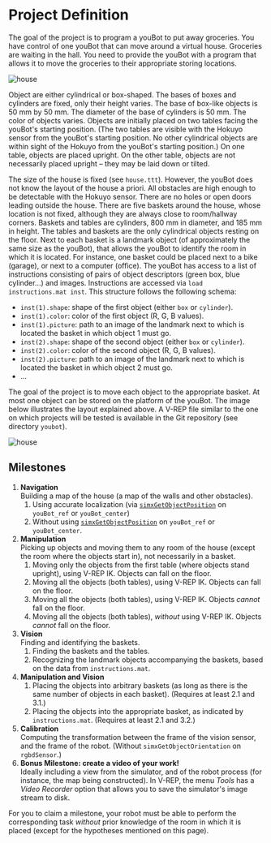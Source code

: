 # Project Definition

The goal of the project is to program a youBot to put away groceries. You have control of one youBot that can move around a virtual house. Groceries are waiting in the hall. You need to provide the youBot with a program that allows it to move the groceries to their appropriate storing locations.

![house](raster/vrep-house.jpg)

Object are either cylindrical or box-shaped. The bases of boxes and cylinders are fixed, only their height varies. The base of box-like objects is 50 mm by 50 mm. The diameter of the base of cylinders is 50 mm. The color of objects varies. Objects are initially placed on two tables facing the youBot's starting position. (The two tables are visible with the Hokuyo sensor from the youBot's starting position. No other cylindrical objects are within sight of the Hokuyo from the youBot's starting position.) On one table, objects are placed upright. On the other table, objects are not necessarily placed upright – they may be laid down or tilted.

The size of the house is fixed (see `house.ttt`). However, the youBot does not know the layout of the house a priori. All obstacles are high enough to be detectable with the Hokuyo sensor. There are no holes or open doors leading outside the house. There are five baskets around the house, whose location is not fixed, although they are always close to room/hallway corners. Baskets and tables are cylinders, 800 mm in diameter, and 185 mm in height. The tables and baskets are the only cylindrical objects resting on the floor. Next to each basket is a landmark object (of approximately the same size as the youBot), that allows the youBot to identify the room in which it is located. For instance, one basket could be placed next to a bike (garage), or next to a computer (office). The youBot has access to a list of instructions consisting of pairs of object descriptors (green box, blue cylinder...) and images. Instructions are accessed via `load instructions.mat inst`. This structure follows the following schema:

*   `inst(1).shape`: shape of the first object (either `box` or `cylinder`).
*   `inst(1).color`: color of the first object (R, G, B values).
*   `inst(1).picture`: path to an image of the landmark next to which is located the basket in which object 1 must go.
*   `inst(2).shape`: shape of the second object (either `box` or `cylinder`).
*   `inst(2).color`: color of the second object (R, G, B values).
*   `inst(2).picture`: path to an image of the landmark next to which is located the basket in which object 2 must go.
*   ...

The goal of the project is to move each object to the appropriate basket. At most one object can be stored on the platform of the youBot. The image below illustrates the layout explained above. A V-REP file similar to the one on which projects will be tested is available in the Git repository (see directory `youbot`).

![house](raster/vrep-house-youbot2.jpg)

## Milestones

1.  **Navigation**  
    Building a map of the house (a map of the walls and other obstacles).
    1.  Using accurate localization (via [`simxGetObjectPosition`](https://www.coppeliarobotics.com/helpFiles/en/remoteApiFunctionsPython.htm#simxGetObjectPosition) on `youBot_ref` or `youBot_center`)
    2.  Without using [`simxGetObjectPosition`](https://www.coppeliarobotics.com/helpFiles/en/remoteApiFunctionsPython.htm#simxGetObjectPosition) on `youBot_ref` or `youBot_center`.
2.  **Manipulation**  
    Picking up objects and moving them to any room of the house (except the room where the objects start in), not necessarily in a basket.
    1.  Moving only the objects from the first table (where objects stand upright), using V-REP IK. Objects can fall on the floor.
    2.  Moving all the objects (both tables), using V-REP IK. Objects can fall on the floor.
    3.  Moving all the objects (both tables), using V-REP IK. Objects _cannot_ fall on the floor.
    4.  Moving all the objects (both tables), _without_ using V-REP IK. Objects _cannot_ fall on the floor.
3.  **Vision**  
    Finding and identifying the baskets.
    1.  Finding the baskets and the tables.
    2.  Recognizing the landmark objects accompanying the baskets, based on the data from `instructions.mat`.
4.  **Manipulation and Vision**
    1.  Placing the objects into arbitrary baskets (as long as there is the same number of objects in each basket). (Requires at least 2.1 and 3.1.)
    2.  Placing the objects into the appropriate basket, as indicated by `instructions.mat`. (Requires at least 2.1 and 3.2.)
5.  **Calibration**  
    Computing the transformation between the frame of the vision sensor, and the frame of the robot. (Without `simxGetObjectOrientation` on `rgbdSensor`.)
6.  **Bonus Milestone: create a video of your work!**  
    Ideally including a view from the simulator, and of the robot process (for instance, the map being constructed). In V-REP, the menu _Tools_ has a _Video Recorder_ option that allows you to save the simulator's image stream to disk.

For you to claim a milestone, your robot must be able to perform the corresponding task _without_ prior knowledge of the room in which it is placed (except for the hypotheses mentioned on this page).
